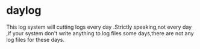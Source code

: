 # daylog
This log system will cutting logs every day .Strictly speaking,not every day ,if  your system don't write anything to log files some days,there are not any log files for these days.
